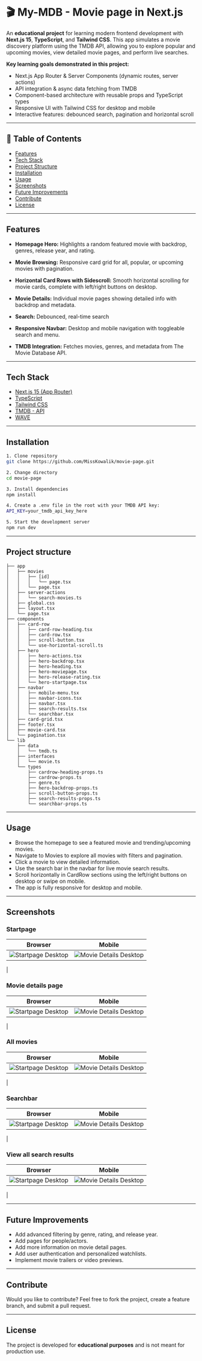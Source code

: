 # 🎬 My-MDB - Movie page in Next.js

An **educational project** for learning modern frontend development with **Next.js 15**, **TypeScript**, and **Tailwind CSS**. This app simulates a movie discovery platform using the TMDB API, allowing you to explore popular and upcoming movies, view detailed movie pages, and perform live searches.

**Key learning goals demonstrated in this project:**

- Next.js App Router & Server Components (dynamic routes, server actions)
- API integration & async data fetching from TMDB
- Component-based architecture with reusable props and TypeScript types
- Responsive UI with Tailwind CSS for desktop and mobile
- Interactive features: debounced search, pagination and horizontal scroll

---

## 📑 Table of Contents

- [Features](#features)
- [Tech Stack](#tech-stack)
- [Project Structure](#project-structure)
- [Installation](#installation)
- [Usage](#usage)
- [Screenshots](#screenshots)
- [Future Improvements](#future-improvements)
- [Contribute](#contribute)
- [License](#license)

---

## Features
- **Homepage Hero:** Highlights a random featured movie with backdrop, genres, release year, and rating.

- **Movie Browsing:** Responsive card grid for all, popular, or upcoming movies with pagination.

- **Horizontal Card Rows with Sidescroll:** Smooth horizontal scrolling for movie cards, complete with left/right buttons on desktop.

- **Movie Details:** Individual movie pages showing detailed info with backdrop and metadata.

- **Search:** Debounced, real-time search

- **Responsive Navbar:** Desktop and mobile navigation with toggleable search and menu.

- **TMDB Integration:** Fetches movies, genres, and metadata from The Movie Database API.

---

## Tech Stack
- [Next.js 15 (App Router)](https://nextjs.org/)
- [TypeScript](https://www.typescriptlang.org/)
- [Tailwind CSS](https://tailwindcss.com/)
- [TMDB - API](https://developer.themoviedb.org/docs/getting-started)
- [WAVE](https://wave.webaim.org/)

---

## Installation

```bash
1. Clone repository
git clone https://github.com/MissKowalik/movie-page.git

2. Change directory
cd movie-page

3. Install dependencies
npm install

4. Create a .env file in the root with your TMDB API key:
API_KEY=your_tmdb_api_key_here

5. Start the development server
npm run dev
```

---

## Project structure

```
├── app
│   ├── movies
│   │   ├── [id]
│   │   │   └── page.tsx
│   │   └── page.tsx
│   ├── server-actions
│   │   └── search-movies.ts 
│   ├── global.css
│   ├── layout.tsx
│   └── page.tsx
├── components
│   ├── card-row
│   │   ├── card-row-heading.tsx
│   │   ├── card-row.tsx
│   │   ├── scroll-button.tsx
│   │   └── use-horizontal-scroll.ts
│   ├── hero
│   │   ├── hero-actions.tsx
│   │   ├── hero-backdrop.tsx
│   │   ├── hero-heading.tsx
│   │   ├── hero-moviepage.tsx
│   │   ├── hero-release-rating.tsx
│   │   └── hero-startpage.tsx
│   ├── navbar
│   │   ├── mobile-menu.tsx
│   │   ├── navbar-icons.tsx
│   │   ├── navbar.tsx
│   │   ├── search-results.tsx
│   │   └── searchbar.tsx
│   ├── card-grid.tsx
│   ├── footer.tsx
│   ├── movie-card.tsx
│   └── pagination.tsx
└── lib
    ├── data
    │   └── tmdb.ts
    ├── interfaces
    │   └── movie.ts
    └── types
        ├── cardrow-heading-props.ts
        ├── cardrow-props.ts
        ├── genre.ts
        ├── hero-backdrop-props.ts
        ├── scroll-button-props.ts
        ├── search-results-props.ts
        └── searchbar-props.ts
```

---

## Usage
- Browse the homepage to see a featured movie and trending/upcoming movies.
- Navigate to Movies to explore all movies with filters and pagination.
- Click a movie to view detailed information.
- Use the search bar in the navbar for live movie search results.
- Scroll horizontally in CardRow sections using the left/right buttons on desktop or swipe on mobile.
- The app is fully responsive for desktop and mobile.

---

## Screenshots

### Startpage

| Browser                                            | Mobile                                                    |
| -------------------------------------------------------- | --------------------------------------------------------------------- |
| ![Startpage Desktop](./public/screenshots/startpage_(browser).png) | ![Movie Details Desktop](./public/screenshots/startpage_(mobile).png) |
| 

### Movie details page

| Browser                                            | Mobile                                                    |
| -------------------------------------------------------- | --------------------------------------------------------------------- |
| ![Startpage Desktop](./public/screenshots/movie-details-page_(browser).png) | ![Movie Details Desktop](./public/screenshots/movie-details-page_(mobile).png) |
| 

### All movies

| Browser                                            | Mobile                                                    |
| -------------------------------------------------------- | --------------------------------------------------------------------- |
| ![Startpage Desktop](./public/screenshots/all-movies_(browser).png) | ![Movie Details Desktop](./public/screenshots/all-movies_(mobile).png) |
| 

### Searchbar

| Browser                                            | Mobile                                                    |
| -------------------------------------------------------- | --------------------------------------------------------------------- |
| ![Startpage Desktop](./public/screenshots/searchbar_(browser).png) | ![Movie Details Desktop](./public/screenshots/searchbar_(mobile).png) |
| 

### View all search results

| Browser                                            | Mobile                                                    |
| -------------------------------------------------------- | --------------------------------------------------------------------- |
| ![Startpage Desktop](./public/screenshots/view-all-search-results_(browser).png) | ![Movie Details Desktop](./public/screenshots/view-all-search-results_(mobile).png) |
| 

---

## Future Improvements

- Add advanced filtering by genre, rating, and release year.
- Add pages for people/actors.
- Add more information on movie detail pages.
- Add user authentication and personalized watchlists.
- Implement movie trailers or video previews.

---

## Contribute
Would you like to contribute? Feel free to fork the project, create a feature branch, and submit a pull request.

---

## License
The project is developed for **educational purposes** and is not meant for production use.
